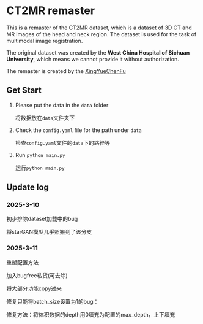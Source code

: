 # CT2MR remaster

This is a remaster of the CT2MR dataset, which is a dataset of 3D CT and MR images of the head and neck region. The dataset is used for the task of multimodal image registration. 

The original dataset was created by the **West China Hospital of Sichuan University**, which means we cannot provide it without authorization. 

The remaster is created by the [XingYueChenFu](https://github.com/XingYueChenFu)

## Get Start
1. Please put the data in the `data` folder

    将数据放在`data`文件夹下

2. Check the `config.yaml` file for the path under `data`

    检查`config.yaml`文件的`data`下的路径等


3. Run `python main.py`

    运行`python main.py`

## Update log

### 2025-3-10

初步排除dataset加载中的bug

将starGAN模型几乎照搬到了该分支

### 2025-3-11

重塑配置方法

加入bugfree私货(可去除)

将大部分功能copy过来

修复只能将batch_size设置为1的bug：

  修复方法：将体积数据的depth用0填充为配置的max_depth，上下填充


